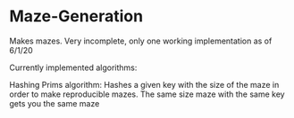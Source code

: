 # Maze-Generation
Makes mazes. Very incomplete, only one working implementation as of 6/1/20

Currently implemented algorithms:

Hashing Prims algorithm: Hashes a given key with the size of the maze in order to make reproducible mazes. The same size maze with the same key gets you the same maze
